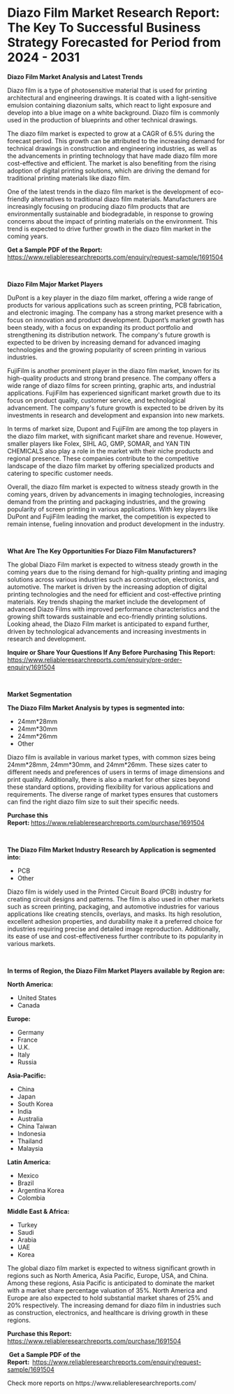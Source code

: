 <p><h1>Diazo Film Market Research Report: The Key To Successful Business Strategy Forecasted for Period from 2024 - 2031</h1></p><p><strong>Diazo Film Market Analysis and Latest Trends</strong></p>
<p><p>Diazo film is a type of photosensitive material that is used for printing architectural and engineering drawings. It is coated with a light-sensitive emulsion containing diazonium salts, which react to light exposure and develop into a blue image on a white background. Diazo film is commonly used in the production of blueprints and other technical drawings.</p><p>The diazo film market is expected to grow at a CAGR of 6.5% during the forecast period. This growth can be attributed to the increasing demand for technical drawings in construction and engineering industries, as well as the advancements in printing technology that have made diazo film more cost-effective and efficient. The market is also benefiting from the rising adoption of digital printing solutions, which are driving the demand for traditional printing materials like diazo film.</p><p>One of the latest trends in the diazo film market is the development of eco-friendly alternatives to traditional diazo film materials. Manufacturers are increasingly focusing on producing diazo film products that are environmentally sustainable and biodegradable, in response to growing concerns about the impact of printing materials on the environment. This trend is expected to drive further growth in the diazo film market in the coming years.</p></p>
<p><strong>Get a Sample PDF of the Report:&nbsp;</strong> <a href="https://www.reliableresearchreports.com/enquiry/request-sample/1691504">https://www.reliableresearchreports.com/enquiry/request-sample/1691504</a></p>
<p>&nbsp;</p>
<p><strong>Diazo Film Major Market Players</strong></p>
<p><p>DuPont is a key player in the diazo film market, offering a wide range of products for various applications such as screen printing, PCB fabrication, and electronic imaging. The company has a strong market presence with a focus on innovation and product development. Dupont’s market growth has been steady, with a focus on expanding its product portfolio and strengthening its distribution network. The company's future growth is expected to be driven by increasing demand for advanced imaging technologies and the growing popularity of screen printing in various industries.</p><p>FujiFilm is another prominent player in the diazo film market, known for its high-quality products and strong brand presence. The company offers a wide range of diazo films for screen printing, graphic arts, and industrial applications. FujiFilm has experienced significant market growth due to its focus on product quality, customer service, and technological advancement. The company's future growth is expected to be driven by its investments in research and development and expansion into new markets.</p><p>In terms of market size, Dupont and FujiFilm are among the top players in the diazo film market, with significant market share and revenue. However, smaller players like Folex, SIHL AG, GMP, SOMAR, and YAN TIN CHEMICALS also play a role in the market with their niche products and regional presence. These companies contribute to the competitive landscape of the diazo film market by offering specialized products and catering to specific customer needs.</p><p>Overall, the diazo film market is expected to witness steady growth in the coming years, driven by advancements in imaging technologies, increasing demand from the printing and packaging industries, and the growing popularity of screen printing in various applications. With key players like DuPont and FujiFilm leading the market, the competition is expected to remain intense, fueling innovation and product development in the industry.</p></p>
<p>&nbsp;</p>
<p><strong>What Are The Key Opportunities For Diazo Film Manufacturers?</strong></p>
<p><p>The global Diazo Film market is expected to witness steady growth in the coming years due to the rising demand for high-quality printing and imaging solutions across various industries such as construction, electronics, and automotive. The market is driven by the increasing adoption of digital printing technologies and the need for efficient and cost-effective printing materials. Key trends shaping the market include the development of advanced Diazo Films with improved performance characteristics and the growing shift towards sustainable and eco-friendly printing solutions. Looking ahead, the Diazo Film market is anticipated to expand further, driven by technological advancements and increasing investments in research and development.</p></p>
<p><strong>Inquire or Share Your Questions If Any Before Purchasing This Report:</strong> <a href="https://www.reliableresearchreports.com/enquiry/pre-order-enquiry/1691504">https://www.reliableresearchreports.com/enquiry/pre-order-enquiry/1691504</a></p>
<p>&nbsp;</p>
<p><strong>Market Segmentation</strong></p>
<p><strong>The Diazo Film Market Analysis by types is segmented into:</strong></p>
<p><ul><li>24mm*28mm</li><li>24mm*30mm</li><li>24mm*26mm</li><li>Other</li></ul></p>
<p><p>Diazo film is available in various market types, with common sizes being 24mm*28mm, 24mm*30mm, and 24mm*26mm. These sizes cater to different needs and preferences of users in terms of image dimensions and print quality. Additionally, there is also a market for other sizes beyond these standard options, providing flexibility for various applications and requirements. The diverse range of market types ensures that customers can find the right diazo film size to suit their specific needs.</p></p>
<p><strong>Purchase this Report:&nbsp;</strong><a href="https://www.reliableresearchreports.com/purchase/1691504">https://www.reliableresearchreports.com/purchase/1691504</a></p>
<p>&nbsp;</p>
<p><strong>The Diazo Film Market Industry Research by Application is segmented into:</strong></p>
<p><ul><li>PCB</li><li>Other</li></ul></p>
<p><p>Diazo film is widely used in the Printed Circuit Board (PCB) industry for creating circuit designs and patterns. The film is also used in other markets such as screen printing, packaging, and automotive industries for various applications like creating stencils, overlays, and masks. Its high resolution, excellent adhesion properties, and durability make it a preferred choice for industries requiring precise and detailed image reproduction. Additionally, its ease of use and cost-effectiveness further contribute to its popularity in various markets.</p></p>
<p>&nbsp;</p>
<p><strong>In terms of Region, the Diazo Film Market Players available by Region are:</strong></p>
<p>
    <p> <strong> North America: </strong>
        <ul>
            <li>United States</li>
            <li>Canada</li>
        </ul>
        </p> 
    <p> <strong> Europe: </strong>
        <ul>
            <li>Germany</li>
            <li>France</li>
            <li>U.K.</li>
            <li>Italy</li>
            <li>Russia</li>
        </ul>
        </p> 
    <p> <strong> Asia-Pacific: </strong>
        <ul>
            <li>China</li>
            <li>Japan</li>
            <li>South Korea</li>
            <li>India</li>
            <li>Australia</li>
            <li>China Taiwan</li>
            <li>Indonesia</li>
            <li>Thailand</li>
            <li>Malaysia</li>
        </ul>
        </p> 
    <p> <strong> Latin America: </strong>
        <ul>
            <li>Mexico</li>
            <li>Brazil</li>
            <li>Argentina Korea</li>
            <li>Colombia</li>
        </ul>
        </p> 
    <p> <strong> Middle East & Africa: </strong>
        <ul>
            <li>Turkey</li>
            <li>Saudi</li>
            <li>Arabia</li>
            <li>UAE</li>
            <li>Korea</li>
        </ul>
    </p>
    </p>
<p><p>The global diazo film market is expected to witness significant growth in regions such as North America, Asia Pacific, Europe, USA, and China. Among these regions, Asia Pacific is anticipated to dominate the market with a market share percentage valuation of 35%. North America and Europe are also expected to hold substantial market shares of 25% and 20% respectively. The increasing demand for diazo film in industries such as construction, electronics, and healthcare is driving growth in these regions.</p></p>
<p><strong>Purchase this Report: </strong><a href="https://www.reliableresearchreports.com/purchase/1691504">https://www.reliableresearchreports.com/purchase/1691504</a></p>
<p>&nbsp;<strong>Get a Sample PDF of the Report:&nbsp;&nbsp;</strong><a href="https://www.reliableresearchreports.com/enquiry/request-sample/1691504">https://www.reliableresearchreports.com/enquiry/request-sample/1691504</a></p>
<p><strong></strong></p>
<p>Check more reports on https://www.reliableresearchreports.com/</p>